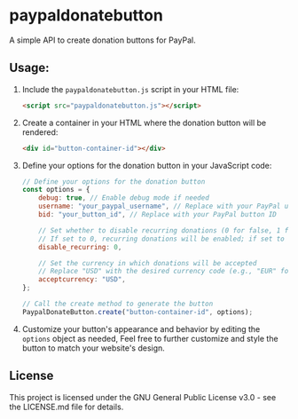 # paypaldonatebutton

A simple API to create donation buttons for PayPal.

## Usage:

1. Include the `paypaldonatebutton.js` script in your HTML file:

   ```html
   <script src="paypaldonatebutton.js"></script>
   ```

2. Create a container in your HTML where the donation button will be rendered:

   ```html
   <div id="button-container-id"></div>
   ```

3. Define your options for the donation button in your JavaScript code:

   ```js
   // Define your options for the donation button
   const options = {
       debug: true, // Enable debug mode if needed
       username: "your_paypal_username", // Replace with your PayPal username
       bid: "your_button_id", // Replace with your PayPal button ID

       // Set whether to disable recurring donations (0 for false, 1 for true)
       // If set to 0, recurring donations will be enabled; if set to 1, they will be disabled
       disable_recurring: 0,

       // Set the currency in which donations will be accepted
       // Replace "USD" with the desired currency code (e.g., "EUR" for Euro, "GBP" for British Pound)
       acceptcurrency: "USD",
   };

   // Call the create method to generate the button
   PaypalDonateButton.create("button-container-id", options);
   ```

4. Customize your button's appearance and behavior by editing the `options` object as needed,
   Feel free to further customize and style the button to match your website's design.

## License

This project is licensed under the GNU General Public License v3.0 - see the LICENSE.md file for details.
